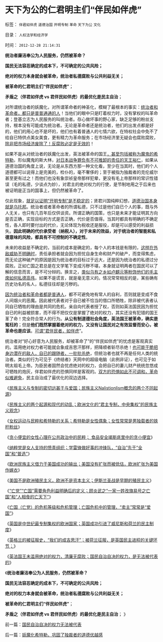 # 天下为公的仁君明主们“伴民如伴虎”

标签： `伴君如伴虎` `道德治国` `开明专制` `革命` `天下为公` `文化` 

目录： `人权法学和经济学`

时间： `2012-12-28 21:14:31`

**统治者廉洁奉公为人民服务，仍然被革命？**

**国民无法容忍确定的成本下，不可确定的公共风险；**

**绝对的权力本身就会被革命，统治者私德腐败与公共利益无关；**

**被革命的仁君明主们“伴民如伴虎”**；

**矛盾之（伴君如伴虎 vs 君伴民如伴虎）的最优化是民主自治**；

对所谓统治者的妖魔化，对所谓革命者的神圣化，模糊了最根本的事实：[统治者和革命者，都只是普普通通的人](../../../2011/11/1/攻击个人观点的权威和他们的卫道.md)！当他们的眼中只是盯着权力时，没有掌权的叫革命者；登基立志为人民服务的叫统治者。存心做坏事的野心家，缺乏足够的粉丝支持，根本没有可能成为统治者。无论是革命者还是统治者，他们的出发点都是好的，他们的用心也不是坏的，他们也有着普通人的七情六欲，在特权社会中免不了给自已特供点美女美食，更有精力为革命服务；在市场经济里无疑会也腐败腐败，[除非把市场经济废除了！反腐败必定是无效的](../../../2012/3/18/贪官腐败伤害了公有制，但伤害老百姓的利益了吗？.md)！

如果不是从对统治者的妖魔化出发，英法被革命的国王[，甚至包括被称为魔鬼的希特勒](../../../2011/3/12/“妖魔化希特勒”掩盖了危险的社会规律.md)，形似魔鬼的斯大林，[对日本战争罪负有不可推卸的责任的天王裕仁](../../../2012/3/5/侵华的元凶不是日本政府，而是日本天皇！.md)，如果从道德治国的角度上说，无论是从东西方那一种文化看，至少在当其时，他们的个人道德都可以说得上是完美的，检仆的，毫不奢侈的；至于被指为独裁者的克伦威尔甚至更有过之！而他们也没有象崇祯皇帝那样犯晕，更没有毛上帝那样的常识性错误（毛的私德，少谈点为妙），对君主的绝对权力的行使，是节制地用之于后来也被证明是正当的国事上，但仍然被革命了。

仅此现象，[就足以证明“开明专制”是不稳定的](../../../2010/12/20/“开明专制”不可能长期稳定.md)；贤君兴国纯粹幻想，[道德治国本身就是乌托邦](../../../2010/10/16/为什么要依法治国？为什么意识形态需要权威？.md)。统治者或者革命者的所谓私德，只不过是他们自已个人的事，既与外人无关，也只有几百年后仅供谈资。所谓正确的国策，也只是未来才能证明其方向是否正确，实现目标的方式是否正确，代价是否值得。当其时都具有明确的不确定性，各人即时要付出的代价，无论体现为税收还是服役，却是可以感受的利益损失。**因此明确的代价承受者（纳税人），对于未来的效益，对于统治者的智能和私德意味的风险，都具有不可控制的不确定性**。

未来的收益是不确定的，当前的成本是确定的，每个人的本钱是有限的，[这样在外敌威胁不明确时](../../../2012/12/16/外来干预扩大了公有制帝国的政治基础；.md)，责任承担者就会因为担忧自身生命和财产的破产，而变得焦虑，而无论这种破产的原因是因为统治者的目标过于远大，还是因为统治者的私德过分腐败。正如亡国之君总是在文学笔下变成污秽不堪，本身就证明两者在国民可以了解的信息而言，是不可分辩的。换言之，[类似乌有之乡如卢麒元等粉饰他们的毛主席如何私德高伟](../../../2012/12/23/卢麒元，李庄，李北方，石勇，南方系和铅笔社.md)，如果不是谎言，就是毫无意义的。情况常常相反的是，某些确有历史功名的名人，私德往往却是污秽的。

[因为统治者和革命者都是普通人](../../../2011/12/3/民粹者将贫民绝对正义化的传统意义.md)，都不可避免地有常人的自利，否则就是变成不食人间烟火的恶魔。因此被代表者对于自已被不恰当的借口所牺牲，除非被代表者认同自已牺牲的理由是共同的危机，亲自向代表者授了权，否则如英法国民因为担忧自已的利益被损害，而不得不把仅仅是掌握了绝对的权力，其实还没有犯错的国王革了命！完全符合常人的行为。**从公有制道德社会角度，英法国王被革命，确实是冤枉的**；但是**他们既然掌握着绝对的权力，又没有让国民对之有效监督而安心，被革命也是应该**。[可谓“君伴民者，如伴虎](../../../2011/11/5/民粹冲击波的动员和组织要素.md)”。

统治者对“好心好意为人民服务，却被革命了”的“伴民如伴虎”的忧虑是客观真实的。滥用绝对权力者可能就会象成吉思汗那样，把降顺者斩尽杀绝！[也可能干脆把身边潜在的敌人，自已的跟随者，一批批杀绝](../../../2012/9/29/从韩德强教授的暴行，理解毛左的“爱国主义”.md)，但统治者也就不再是任何人类的统治者。类似的行为可见于《终结者》天网中的超级电脑（此例非证），也可见于如明太祖毛上帝。为臣民者固然会忧虑绝对的权力，会把自已的妻儿财产统统忽悠成可牺牲的炮灰，伴君如伴虎的恐惧同样是客观的。[双方的恐惧如此不可调和，革命似难避免](../../../2009/5/14/权力经营的风险和成本.md)，民主自治成了最优化的双边选择。

《[民族主义与专制的密切远甚于与爱国；民族主义Nalistionlism概念的两个不同起源](../../../2012/12/24/民族主义的两个起源，与专制的密切远甚于与爱国.md)》

《[民族主义的两个起源和现代的动乱；欧洲文化的“君主专制，中央集权”的民族主义观念](../../../2012/12/24/欧洲专制传统中的民族主义和现代的动乱.md)》

《[女权运动与民粹和希特勒的关系；希特勒是女性偶象；女性常常是男独载者的铁杆粉丝](../../../2012/12/25/女权运动与民粹和希特勒的关系.md)》

《[贪小便宜的女性心理在公共政治中的民粹； 食品安全竭斯底里中的贪小便宜](../../../2012/12/25/贪小便宜恃强凌弱的女性“向弱者倾斜”的民粹心理.md)》

《[纳粹党是女人支持的愤青组织；学雷锋做好事的冲锋队，“自治”先于“全国”和“普选”](../../../2012/12/25/学雷锋做好事的冲锋队和德国女性垂青的雷锋精神.md)》

《[欧洲民族主义借力于美国成功的输出；美国没有扩张而被低估，欧洲扩张为美国作嫁衣](../../../2012/12/26/欧洲民族主义的成功有明显水分,美国没有扩张而被低估.md)》

《[美国不是欧洲殖民主义，欧洲不是资本主义；伊斯兰圣战是早期的殖民主义](../../../2012/12/26/欧洲不是资本主义，伊斯兰圣战是早期殖民主义.md)》

《[“亡党”“亡国”需要角色利益明确后的定义；顾炎武之“一家一姓改旗易号之亡国”和“人相食的亡天下”](../../../2012/12/26/欧洲不是资本主义，伊斯兰圣战是早期殖民主义.md)》

《[亡国（亡党）的危机等级和危机管理；亡国危机中的管理，“卖主”常常是“爱国”](../../../2012/12/27/亡党亡国的危机等级和管理，英美民主最关键的亡党亡国历史事件.md)》

《[英国是中世纪最专制集权的欧洲国家；英国成功引进了威尼斯和荷兰的民主制度](../../../2012/12/27/英国是中世纪最专制集权的欧洲国家.md)》

《[英格兰的被征服史，“我们的成吉思汗”；被荷兰征服，是英国民主进程的关键环节；](../../../2012/12/27/五毛疯神没有人性的强奸轮奸的正义逻辑.md)》

《[英法国王未滥用绝对的权力，清廉无腐败；国民自治自决的权力，是无法被代表的](../../../2012/12/28/国民自治自决的权力无法被代表.md)》

《**统治者廉洁奉公为人民服务，仍然被革命？**

**国民无法容忍确定的成本下，不可确定的公共风险；**

**绝对的权力本身就会被革命，统治者私德腐败与公共利益无关；**

**被革命的仁君明主们“伴民如伴虎”**；

**矛盾之（伴君如伴虎 vs 君伴民如伴虎）的最优化是民主自治**； 》



前一篇：[国民自治自决的权力无法被代表](../../../2012/12/28/国民自治自决的权力无法被代表.md)

后一篇：[妖魔化希特勒，巩固了独裁者的道德优越感](../../../2012/12/28/妖魔化希特勒，巩固了独裁者的道德优越感.md)